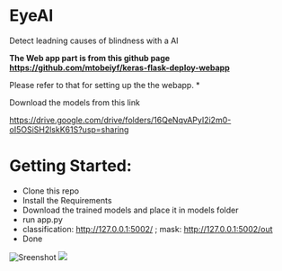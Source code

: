 # EyeAI
Detect leadning causes of blindness with a AI


**The Web app part is from this github page https://github.com/mtobeiyf/keras-flask-deploy-webapp** 

Please refer to that for setting up the the webapp. \*

Download the models from this link

https://drive.google.com/drive/folders/16QeNqvAPyI2i2m0-oI5OSiSH2lskK61S?usp=sharing



# Getting Started:
- Clone this repo
- Install the Requirements
- Download the trained models and place it in models folder
- run app.py
- classification: http://127.0.0.1:5002/ ; mask:  http://127.0.0.1:5002/out
- Done



![Sreenshot](https://octodex.github.com/krishnaadithya/EyeAI/Screenshot.png)
<img src="https://octodex.github.com/krishnaadithya/EyeAI/Screenshot.png">
